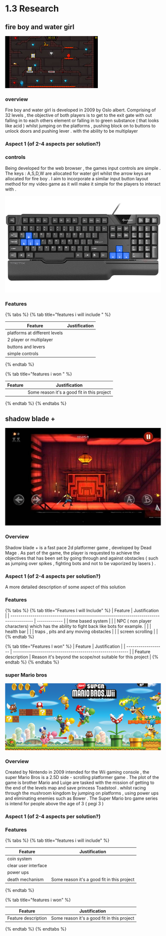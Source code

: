 # 1.3 Research

## fire boy and water girl&#x20;

![this image is a accurate depiction  of the video game am taking inspiration from ](<../.gitbook/assets/image (1) (1).png>)

### overview&#x20;

Fire boy and water girl is developed in 2009 by Oslo albert. Comprising of 32 levels , the objective of both players is to get to the exit gate with out falling in to each others  element or falling in to green substance ( that looks like acid ) whilst jumping on the platforms , pushing block on to buttons to unlock doors and pushing lever . with the ability to be multiplayer &#x20;



### Aspect 1 (of 2-4 aspects per solution?)

### controls&#x20;

Being developed for the web browser , the games input controls are simple . The keys : A,S,D,W are allocated for water girl whilst the arrow keys are allocated for fire boy . I aim to incorporate a similar input button layout method for my video game as it will make it simple for the players to interact with .&#x20;

![this is the key board layout for fire boy and water girl](../.gitbook/assets/fireboy.png)

### Features&#x20;

{% tabs %}
{% tab title="features i will include " %}


| Feature                       | Justification |
| ----------------------------- | ------------- |
| platforms at different levels |               |
| 2 player or multiplayer       |               |
| buttons and levers            |               |
| simple controls               |               |
{% endtab %}

{% tab title="features i won " %}


| Feature | Justification                               |
| ------- | ------------------------------------------- |
|         | Some reason it's a good fit in this project |
{% endtab %}
{% endtabs %}



## shadow blade +&#x20;

![](<../.gitbook/assets/image (4) (1).png>)

### Overview

Shadow blade + is a fast pace 2d platformer game , developed by Dead Mage . As part of the game, the player is requested to achieve the objectives that has been set by going through and against obstacles ( such as jumping over spikes , fighting bots and not to be vaporized by lasers ) .&#x20;

### Aspect 1 (of 2-4 aspects per solution?)

A more detailed description of some aspect of this solution

### Features

{% tabs %}
{% tab title="Features I will Include" %}
| Feature                                                                                   | Justification |
| ----------------------------------------------------------------------------------------- | ------------- |
| time based system                                                                         |               |
| NPC ( non player characters) which has the ability to fight back like bots for example.   |               |
| health bar                                                                                |               |
| traps , pits and any moving obstacles                                                     |               |
| screen scrolling                                                                          |               |
{% endtab %}

{% tab title="Features I won" %}
| Feature             | Justification                                              |
| ------------------- | ---------------------------------------------------------- |
| Feature description | Reason it's beyond the scope/not suitable for this project |
{% endtab %}
{% endtabs %}



### super Mario bros&#x20;

![](<../.gitbook/assets/image (6).png>)



### Overview

Created by Nintendo in 2009  intended for the Wii gaming console , the super Mario Bros is a 2.5D side - scrolling platformer game . The plot of the game is  brother Mario and Luige are tasked with the mission of getting to the end of the levels map and save princess Toadstool .  whilst racing through the mushroom kingdom by jumping on platforms , using power ups and eliminating   enemies such as Bower  . The Super Mario bro game series is intend for people above the age of 3 ( pegi 3 ) &#x20;

### Aspect 1 (of 2-4 aspects per solution?)



### Features&#x20;

{% tabs %}
{% tab title="features i will include" %}


| Feature               | Justification                               |
| --------------------- | ------------------------------------------- |
| coin system           |                                             |
| clear user interface  |                                             |
| power ups             |                                             |
| death mechanism       | Some reason it's a good fit in this project |
{% endtab %}

{% tab title="features i won" %}


| Feature             | Justification                               |
| ------------------- | ------------------------------------------- |
| Feature description | Some reason it's a good fit in this project |
{% endtab %}
{% endtabs %}
